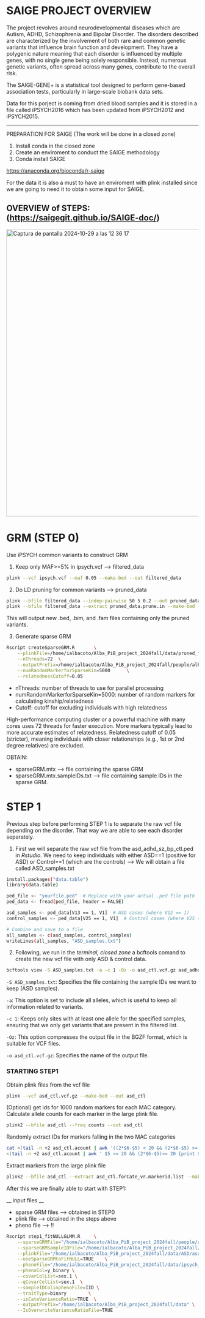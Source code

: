 # SAIGE PROJECT OVERVIEW

The project revolves around neurodevelopmental diseases which are Autism, ADHD, Schizophrenia and Bipolar Disorder.
The disorders described are characterized by the involvement of both rare and common genetic variants that influence brain function and development. They have a polygenic nature meaning that each disorder is influenced by multiple genes, with no single gene being solely responsible. Instead, numerous genetic variants, often spread across many genes, contribute to the overall risk.

The SAIGE-GENE+ is a statistical tool designed to perform gene-based association tests, particularly in large-scale biobank data sets. 

Data for this porject is coming from dried blood samples and it is stored in a file called iPSYCH2016 which has been updated from iPSYCH2012 and iPSYCH2015.

---

PREPARATION FOR SAIGE
(The work will be done in a closed zone)
1.	Install conda in the closed zone
2.	Create an enviroment to conduct the SAIGE methodology
3.	Conda install SAIGE

https://anaconda.org/bioconda/r-saige

For the data it is also a must to have an enviroment with plink installed since we are going to need it to obtain some input for SAIGE.


## OVERVIEW of STEPS: (https://saigegit.github.io/SAIGE-doc/)

<img width="750" alt="Captura de pantalla 2024-10-29 a las 12 36 17" src="https://github.com/user-attachments/assets/5a31d46f-60d7-4f30-93b3-3d2cdd50d7b9">




# GRM (STEP 0)

Use iPSYCH common variants to construct GRM
1. Keep only MAF>=5% in ipsych.vcf --> filtered_data
```sh
plink --vcf ipsych.vcf --maf 0.05 --make-bed --out filtered_data 
```

2. Do LD pruning for common variants --> pruned_data
```sh
plink --bfile filtered_data --indep-pairwise 50 5 0.2 --out pruned_data
plink --bfile filtered_data --extract pruned_data.prune.in --make-bed --out pruned_filtered_data
```

This will output new .bed, .bim, and .fam files containing only the pruned variants.

3. Generate sparse GRM
```sh
Rscript createSparseGRM.R       \
    --plinkFile=/home/ialbacoto/Alba_PiB_project_2024fall/data/pruned_filtered_data \
    --nThreads=72  \
    --outputPrefix=/home/ialbacoto/Alba_PiB_project_2024fall/people/albacoto/pruned_filtered_sparseGRM      \
    --numRandomMarkerforSparseKin=5000      \
    --relatednessCutoff=0.05
```

   - nThreads: number of threads to use for parallel processing
   - numRandomMarkerforSparseKin=5000: number of random markers for calculating kinship/relatedness
   - Cutoff: cutoff for excluding individuals with high relatedness

High-performance computing cluster or a powerful machine with many cores uses 72 threads for faster execution.
More markers typically lead to more accurate estimates of relatedness.
Relatedness cutoff of 0.05 (stricter), meaning individuals with closer relationships (e.g., 1st or 2nd degree relatives) are excluded.


OBTAIN:
-	sparseGRM.mtx --> file containing the sparse GRM
-	sparseGRM.mtx.sampleIDs.txt --> file containing sample IDs in the sparse GRM.


# STEP 1
Previous step before performing STEP 1 is to separate the raw vcf file depending on the disorder. That way we are able to see each disorder separately.


1. First we will separate the raw vcf file from the asd_adhd_sz_bp_ctl.ped in _Rstudio_. We need to keep individuals with either ASD==1 (positive for ASD) or Control==1 (which are the controls) --> We will obtain a file called ASD_samples.txt
  
```sh
install.packages("data.table")
library(data.table)
```

```sh
ped_file <- "yourfile.ped"  # Replace with your actual .ped file path
ped_data <- fread(ped_file, header = FALSE)
```

```sh
asd_samples <- ped_data[V13 == 1, V1]  # ASD cases (where V12 == 1)
control_samples <- ped_data[V25 == 1, V1]  # Control cases (where V25 == 1)

# Combine and save to a file
all_samples <- c(asd_samples, control_samples)
writeLines(all_samples, "ASD_samples.txt")
```


2. Following, we run in the _terminal, closed zone_ a bcftools comand to create the new vcf file with only ASD & control data.
```sh
bcftools view -S ASD_samples.txt -a -c 1 -Oz -o asd_ctl.vcf.gz asd_adhd_sz_bp_ctl_hg38_inDGCCregions_vepPICK_casecontrol.vcf.gz
```

```-S ASD_samples.txt```: Specifies the file containing the sample IDs we want to keep (ASD samples).

```-a```: This option is set to include all alleles, which is useful to keep all information related to variants.

```-c 1```: Keeps only sites with at least one allele for the specified samples, ensuring that we only get variants that are present in the filtered list.

```-Oz```: This option compresses the output file in the BGZF format, which is suitable for VCF files.

```-o asd_ctl.vcf.gz```: Specifies the name of the output file.


### STARTING STEP1 
Obtain plink files from the vcf file
```sh
plink --vcf asd_ctl.vcf.gz --make-bed --out asd_ctl
```

(Optional) get ids for 1000 random markers for each MAC category. Calculate allele counts for each marker in the large plink file.
```sh
plink2 --bfile asd_ctl --freq counts --out asd_ctl
```

Randomly extract IDs for markers falling in the two MAC categories
```sh
cat <(tail -n +2 asd_ctl.acount | awk '((2*$6-$5) < 20 && (2*$6-$5) >= 10) || ($5 < 20 && $5 >= 10) {print $2}' | shuf -n 1000) \
<(tail -n +2 asd_ctl.acount | awk ' $5 >= 20 && (2*$6-$5)>= 20 {print $2}' | shuf -n 1000) > asd_ctl.forCate_vr.markerid.list
```

Extract markers from the large plink file
```sh
plink2 --bfile asd_ctl --extract asd_ctl.forCate_vr.markerid.list --make-bed --out asd_ctl.forCate_vr
```

After this we are finally able to start with STEP1:

__ input files __
- sparse GRM files --> obtained in STEP0
- plink file --> obtained in the steps above
- pheno file --> !!
```sh
Rscript step1_fitNULLGLMM.R     \
    --sparseGRMFile="/home/ialbacoto/Alba_PiB_project_2024fall/people/albacoto/sparseGRM_relatednessCutoff_0.125_2000_randomMarkersUsed.sparseGRM.mtx"   \
    --sparseGRMSampleIDFile="/home/ialbacoto/Alba_PiB_project_2024fall/people/albacoto/sparseGRM_relatednessCutoff_0.125_2000_randomMarkersUsed.sparseGRM.mtx.sampleIDs.txt"    \
    --plinkFile="/home/ialbacoto/Alba_PiB_project_2024fall/data/ASD/asd_ctl.forCate_vr" \
    --useSparseGRMtoFitNULL=TRUE    \
    --phenoFile="/home/ialbacoto/Alba_PiB_project_2024fall/data/ipsych_postQC.txt" \
    --phenoCol=y_binary \
    --covarColList=sex.1 \
    --qCovarColList=sex.1  \
    --sampleIDColinphenoFile=IID \
    --traitType=binary        \
    --isCateVarianceRatio=TRUE	\
    --outputPrefix="/home/ialbacoto/Alba_PiB_project_2024fall/data"	\
    --IsOverwriteVarianceRatioFile=TRUE	
```
